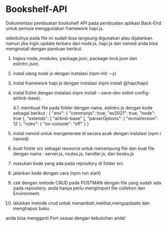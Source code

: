 # Bookshelf-API
Dokumentasi pembuatan bookshelf API pada pembuatan aplikasi Back-End untuk pemula menggunakan framework hapi.js.


sebetulnya pada file ini sudah bisa langsung digunakan atau dijalankan.
namun jika ingin update terbaru dari node.js, hapi.js dan nanoid anda bisa menginstall dengan panduan berikut.

1. hapus node_modules, package.json, package-lock.json dan eslintrc.json.
2. instal ulang node js dengan instalasi (npm init --y)
3. instal framework hapi.js dengan instalasi (npm install @hapi/hapi)
4. instal Eslint dengan instalasi (npm install --save-dev eslint-config-airbnb-base).

     4.1.  membuat file pada folder dengan nama .eslintrc.js dengan kode sebagai berikut :
            {
                 "env": {
                     "commonjs": true,
                     "es2021": true,
                     "node": true
                 },
                 "extends": [
                     "airbnb-base"
                 ],
                 "parserOptions": {
                     "ecmaVersion": 12
                 },
                 "rules": {
                     "no-console": "off"
                 }
             }



5. instal nanoid untuk mengenerate id secara acak dengan instalasi (npm i nanoid)
6. buat folder src sebagai resource untuk menampung file dan buat file dengan nama : server.js, routes.js, handler.js, dan books.js
7. masukan kode yang ada pada repository di folder src. 
8. jalankan kode dengan cara (npm run start)
9. cek dengan metode CRUD pada POSTMAN dengan file yang sudah ada pada repository.
   anda hanya perlu mengImport file colletion dan Environment.
10. lalukkan metode crud untuk menambah,melihat,mengupdaate dan menghapus buku.

anda bisa mengganti Port sesuai dengan kebutuhan anda!

